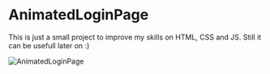 # AnimatedLoginPage

This is just a small project to improve my skills on HTML, CSS and JS. Still it can be usefull later on :)

![AnimatedLoginPage](https://github.com/KiziltanOral/AnimatedLoginPage/assets/103380060/9bc35a13-b19e-4e24-86c7-aee1f3f89ba0)
